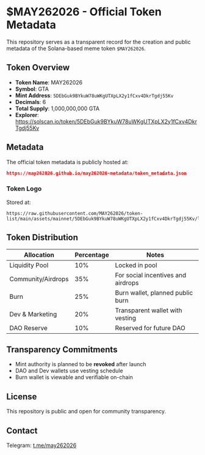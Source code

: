 # $MAY262026 - Official Token Metadata

This repository serves as a transparent record for the creation and public metadata of the Solana-based meme token `$MAY262026`.

## Token Overview

- **Token Name**: MAY262026
- **Symbol**: GTA
- **Mint Address**: `5DEbGuk9BYkuW78uWKgUTXpLX2y1fCxv4DkrTgdj55Kv`
- **Decimals**: 6
- **Total Supply**: 1,000,000,000 GTA
- **Explorer**: https://solscan.io/token/5DEbGuk9BYkuW78uWKgUTXpLX2y1fCxv4DkrTgdj55Kv

## Metadata

The official token metadata is publicly hosted at:

```json
https://may262026.github.io/may262026-metadata/token_metadata.json
```

### Token Logo

Stored at:

```
https://raw.githubusercontent.com/MAY262026/token-list/main/assets/mainnet/5DEbGuk9BYkuW78uWKgUTXpLX2y1fCxv4DkrTgdj55Kv/logo.png
```

## Token Distribution

| Allocation        | Percentage | Notes                                  |
|------------------|------------|----------------------------------------|
| Liquidity Pool    | 10%        | Locked in pool                         |
| Community/Airdrops| 35%        | For social incentives and airdrops     |
| Burn              | 25%        | Burn wallet, planned public burn       |
| Dev & Marketing   | 20%        | Transparent wallet with vesting        |
| DAO Reserve       | 10%        | Reserved for future DAO                |

## Transparency Commitments

- Mint authority is planned to be **revoked** after launch
- DAO and Dev wallets use vesting schedule
- Burn wallet is viewable and verifiable on-chain

## License

This repository is public and open for community transparency.

## Contact

Telegram: [t.me/may262026](https://t.me/may262026)
